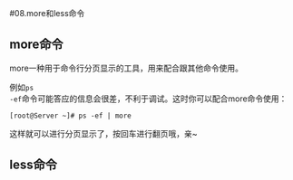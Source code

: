 #08.more和less命令

## more命令
  more一种用于命令行分页显示的工具，用来配合跟其他命令使用。
  
  例如<code>ps -ef</code>命令可能答应的信息会很差，不利于调试。这时你可以配合more命令使用：

```
[root@Server ~]# ps -ef | more
```

  这样就可以进行分页显示了，按回车进行翻页哦，亲~

## less命令

